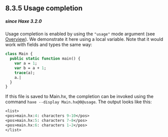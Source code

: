 ## 8.3.5 Usage completion

##### since Haxe 3.2.0

Usage completion is enabled by using the `"usage"` mode argument (see [Overview](cr-completion-overview.md)). We demonstrate it here using a local variable. Note that it would work with fields and types the same way:

```haxe
class Main {
  public static function main() {
    var a = 1;
    var b = a + 1;
    trace(a);
    a.|
  }
}
```

If this file is saved to Main.hx, the completion can be invoked using the command `haxe --display Main.hx@0@usage`. The output looks like this:

```haxe
<list>
<pos>main.hx:4: characters 9-10</pos>
<pos>main.hx:5: characters 7-8</pos>
<pos>main.hx:6: characters 1-2</pos>
</list>
```

